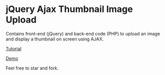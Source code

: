 jQuery Ajax Thumbnail Image Upload
=================================

Contains front-end (jQuery) and back-end code (PHP) to upload an image and display a thumbnail on screen using AJAX.

[Tutorial](http://www.jquery4u.com/ajax/image-upload-example/)

[Demo](http://www.jquery4u.com/demos/ajaxfileupload/)

Feel free to star and fork.
